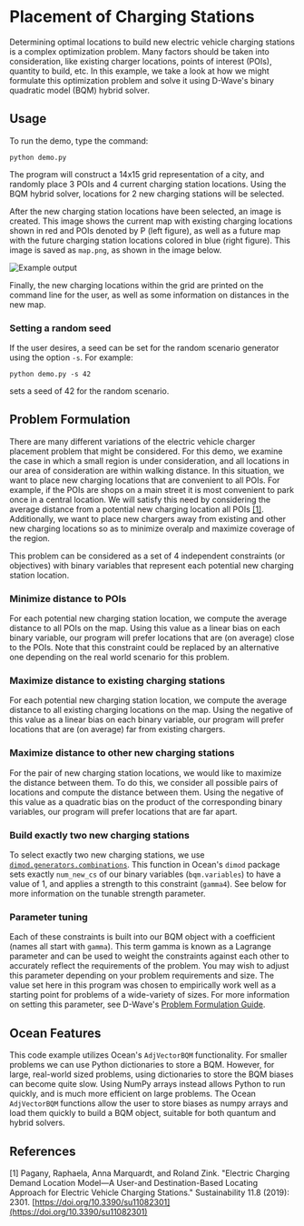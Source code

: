 # Placement of Charging Stations

Determining optimal locations to build new electric vehicle charging stations
is a complex optimization problem.  Many factors should be taken into
consideration, like existing charger locations, points of interest (POIs),
quantity to build, etc. In this example, we take a look at how we might
formulate this optimization problem and solve it using D-Wave's binary
quadratic model (BQM) hybrid solver.

## Usage

To run the demo, type the command:

```python demo.py```

The program will construct a 14x15 grid representation of a city, and randomly
place 3 POIs and 4 current charging station locations. Using the BQM hybrid
solver, locations for 2 new charging stations will be selected.

After the new charging station locations have been selected, an image is
created. This image shows the current map with existing charging locations
shown in red and POIs denoted by P (left figure), as well as a future map with
the future charging station locations colored in blue (right figure). This
image is saved as ```map.png```, as shown in the image below.

![Example output](readme_imgs/map.png "Example output")

Finally, the new charging locations within the grid are printed on the command
line for the user, as well as some information on distances in the new map.

### Setting a random seed

If the user desires, a seed can be set for the random scenario generator using
the option `-s`.  For example:

```python demo.py -s 42```

sets a seed of 42 for the random scenario.

## Problem Formulation

There are many different variations of the electric vehicle charger placement
problem that might be considered. For this demo, we examine the case in which a
small region is under consideration, and all locations in our area of
consideration are within walking distance. In this situation, we want to place
new charging locations that are convenient to all POIs. For example, if the
POIs are shops on a main street it is most convenient to park once in a central
location. We will satisfy this need by considering the average distance from a
potential new charging location all POIs [[1]](#1). Additionally, we want to
place new chargers away from existing and other new charging locations so as to
minimize overalp and maximize coverage of the region.

This problem can be considered as a set of 4 independent constraints (or
objectives) with binary variables that represent each potential new charging
station location.

### Minimize distance to POIs

For each potential new charging station location, we compute the average
distance to all POIs on the map. Using this value as a linear bias on each
binary variable, our program will prefer locations that are (on average) close
to the POIs. Note that this constraint could be replaced by an alternative one
depending on the real world scenario for this problem.

### Maximize distance to existing charging stations

For each potential new charging station location, we compute the average
distance to all existing charging locations on the map. Using the negative of
this value as a linear bias on each binary variable, our program will prefer
locations that are (on average) far from existing chargers.

### Maximize distance to other new charging stations

For the pair of new charging station locations, we would like to maximize the
distance between them. To do this, we consider all possible pairs of locations
and compute the distance between them.  Using the negative of this value as a
quadratic bias on the product of the corresponding binary variables, our
program will prefer locations that are far apart.

### Build exactly two new charging stations

To select exactly two new charging stations, we use
[`dimod.generators.combinations`](https://docs.ocean.dwavesys.com/en/stable/docs_dimod/reference/generated/dimod.generators.combinations.html?highlight=%22dimod.generators.combinations%22). This function in Ocean's `dimod` package
sets exactly `num_new_cs` of our binary variables (`bqm.variables`) to have a
value of 1, and applies a strength to this constraint (`gamma4`). See below for
more information on the tunable strength parameter.

### Parameter tuning

Each of these constraints is built into our BQM object with a coefficient
(names all start with `gamma`).  This term gamma is known as a Lagrange
parameter and can be used to weight the constraints against each other to
accurately reflect the requirements of the problem. You may wish to adjust this
parameter depending on your problem requirements and size. The value set here
in this program was chosen to empirically work well as a starting point for
problems of a wide-variety of sizes. For more information on setting this
parameter, see D-Wave's [Problem Formulation
Guide](https://www.dwavesys.com/practical-quantum-computing-developers).

## Ocean Features

This code example utilizes Ocean's ```AdjVectorBQM``` functionality. For
smaller problems we can use Python dictionaries to store a BQM. However, for
large, real-world sized problems, using dictionaries to store the BQM biases
can become quite slow. Using NumPy arrays instead allows Python to run quickly,
and is much more efficient on large problems. The Ocean ```AdjVectorBQM```
functions allow the user to store biases as numpy arrays and load them quickly
to build a BQM object, suitable for both quantum and hybrid solvers.

## References

<a name="1">[1]</a> Pagany, Raphaela, Anna Marquardt, and Roland Zink. "Electric Charging Demand Location Model—A User-and Destination-Based Locating Approach for Electric Vehicle Charging Stations." Sustainability 11.8 (2019): 2301. [https://doi.org/10.3390/su11082301](https://doi.org/10.3390/su11082301)
